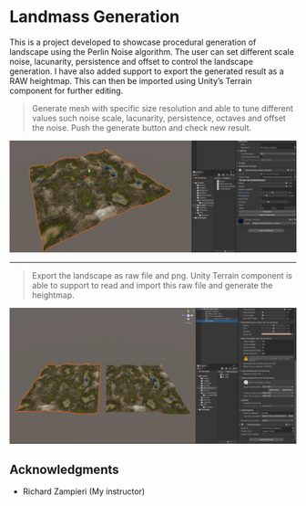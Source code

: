 # Landmass Generation
 
This is a project developed to showcase procedural generation of landscape using the Perlin Noise algorithm. 
The user can set different scale noise, lacunarity, persistence and offset to control the landscape generation. 
I have also added support to export the generated result as a RAW heightmap. This can then be imported using Unity’s Terrain component for further editing.

> Generate mesh with specific size resolution and able to tune different values such noise scale, lacunarity, persistence, octaves and offset the noise. 
> Push the generate button and check new result.

![Alt Text](https://github.com/CyroPCJr/LandmassGeneration/blob/Sprint_5/Assets/Screenshots/capture1.JPG)

---

> Export the landscape as raw file and png. Unity Terrain component is able to support to read and import this raw file and generate the heightmap.

![Alt Text](https://github.com/CyroPCJr/LandmassGeneration/blob/Sprint_5/Assets/Screenshots/capture4.JPG)

## Acknowledgments
- Richard Zampieri (My instructor)
